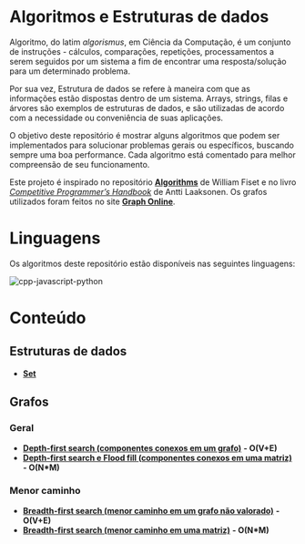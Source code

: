 # Algoritmos e Estruturas de dados

Algoritmo, do latim _algorismus_, em Ciência da Computação, é um conjunto de instruções - cálculos, comparações, repetições, processamentos a serem seguidos por um sistema a fim de encontrar uma resposta/solução para um determinado problema.

Por sua vez, Estrutura de dados se refere à maneira com que as informações estão dispostas dentro de um sistema. Arrays, strings, filas e árvores são exemplos de estruturas de dados, e são utilizadas de acordo com a necessidade ou conveniência de suas aplicações.

O objetivo deste repositório é mostrar alguns algoritmos que podem ser implementados para solucionar problemas gerais ou específicos, buscando sempre uma boa performance. Cada algoritmo está comentado para melhor compreensão de seu funcionamento.

Este projeto é inspirado no repositório [**Algorithms**](https://github.com/williamfiset/Algorithms) de William Fiset e no livro [_Competitive Programmer’s Handbook_](https://cses.fi/book/book.pdf) de Antti Laaksonen. Os grafos utilizados foram feitos no site [**Graph Online**](https://graphonline.ru).

# Linguagens

Os algoritmos deste repositório estão disponíveis nas seguintes linguagens:

<img src="https://skillicons.dev/icons?i=cpp,js,py" alt="cpp-javascript-python">

# Conteúdo

## Estruturas de dados

- [**Set**](src/estruturas_de_dados/set)

## Grafos

### Geral

- [**Depth-first search (componentes conexos em um grafo)**](src/grafos/geral/dfs_componentes_conexos_grafo) **- O(V+E)**
- [**Depth-first search e Flood fill (componentes conexos em uma matriz)**](src/grafos/geral/dfs_flood_fill) **- O(N*M)**

### Menor caminho

- [**Breadth-first search (menor caminho em um grafo não valorado)**](src/grafos/menor_caminho/bfs_menor_caminho_grafo) **- O(V+E)**
- [**Breadth-first search (menor caminho em uma matriz)**](src/grafos/menor_caminho/bfs_menor_caminho_matriz) **- O(N*M)**
